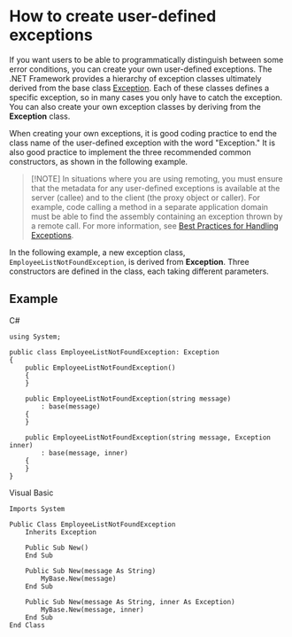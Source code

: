 # How to create user-defined exceptions

If you want users to be able to programmatically distinguish between some error conditions, you can create your own user-defined exceptions. The .NET Framework provides a hierarchy of exception classes ultimately derived from the base class [Exception](https://msdn.microsoft.com/library/system.exception). Each of these classes defines a specific exception, so in many cases you only have to catch the exception. You can also create your own exception classes by deriving from the **Exception** class.

When creating your own exceptions, it is good coding practice to end the class name of the user-defined exception with the word "Exception." It is also good practice to implement the three recommended common constructors, as shown in the following example.

> [!NOTE] In situations where you are using remoting, you must ensure that the metadata for any user-defined exceptions is available at the server (callee) and to the client (the proxy object or caller). For example, code calling a method in a separate application domain must be able to find the assembly containing an exception thrown by a remote call. For more information, see [Best Practices for Handling Exceptions](exceptions-best-practices.md).

In the following example, a new exception class, `EmployeeListNotFoundException`, is derived from **Exception**. Three constructors are defined in the class, each taking different parameters.

## Example

C#
```
using System;

public class EmployeeListNotFoundException: Exception
{
    public EmployeeListNotFoundException()
    {
    }

    public EmployeeListNotFoundException(string message)
        : base(message)
    {
    }

    public EmployeeListNotFoundException(string message, Exception inner)
        : base(message, inner)
    {
    }
}
```

Visual Basic
```
Imports System

Public Class EmployeeListNotFoundException
    Inherits Exception

    Public Sub New()
    End Sub

    Public Sub New(message As String)
        MyBase.New(message)
    End Sub

    Public Sub New(message As String, inner As Exception)
        MyBase.New(message, inner)
    End Sub
End Class
```
